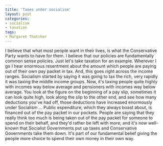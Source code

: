 ```yaml
---
title: 'Taxes under socialism'
layout: post
categories:
- socialism
- taxation
tags:
- Margaret Thatcher
---
```


I believe that what most people want in their lives, is what the Conservative Party wants to have for them. I believe that our policies are fundamentally common sense policies. Just let's take taxation for an example. Wherever I go I hear enormous resentment about the amount which people are paying out of their own pay packet in tax. And, this goes right across the income ranges. Socialism started by saying it was going to tax the rich, very rapidly it was taxing the middle income groups. Now, it's taxing people quite highly with incomes way below average and pensioners with incomes way below average. You look at the figure on the beginning of a pay slip, sometimes it can look quite high, look along the slip to the other end, and see how many deductions you've had off, those deductions have increased enormously under Socialism ... Public expenditure, which they always boast about, is financed out of the pay packet in our pockets. People are saying that they really think too much is being taken out of the pay packet for someone to spend on their behalf, and they'd rather be left with more, and it's now well-known that Socialist Governments put up taxes and Conservative Governments take them down. It's part of our fundamental belief giving the people more choice to spend their own money in their own way.